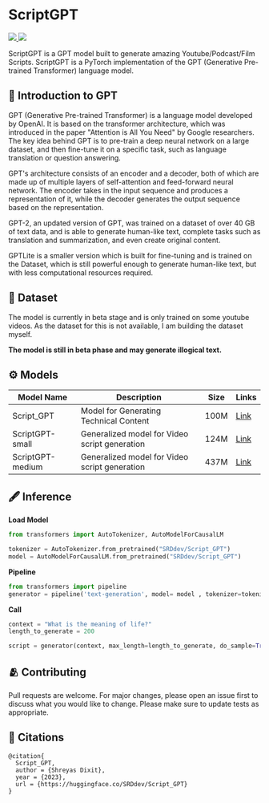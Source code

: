 # ScriptGPT
<a href="https://huggingface.co/SRDdev/Script_GPT">
  <img src="https://img.shields.io/badge/%F0%9F%A4%97-Huggingface-yellow">
</a>
<a href="https://srddev-scriptify.hf.space">
  <img src="https://img.shields.io/badge/%F0%9F%A4%97-HF%20Space-yellow">
</a>

ScriptGPT is a GPT model built to generate amazing Youtube/Podcast/Film Scripts. ScriptGPT is a PyTorch implementation of the GPT (Generative Pre-trained Transformer) language model.


## 🧠 Introduction to GPT
GPT (Generative Pre-trained Transformer) is a language model developed by OpenAI. It is based on the transformer architecture, which was introduced in the paper "Attention is All You Need" by Google researchers. The key idea behind GPT is to pre-train a deep neural network on a large dataset, and then fine-tune it on a specific task, such as language translation or question answering.

GPT's architecture consists of an encoder and a decoder, both of which are made up of multiple layers of self-attention and feed-forward neural network. The encoder takes in the input sequence and produces a representation of it, while the decoder generates the output sequence based on the representation.

GPT-2, an updated version of GPT, was trained on a dataset of over 40 GB of text data, and is able to generate human-like text, complete tasks such as translation and summarization, and even create original content.

GPTLite is a smaller version which is built for fine-tuning and is trained on the Dataset, which is still powerful enough to generate human-like text, but with less computational resources required.

## 📂 Dataset
The model is currently in beta stage and is only trained on some youtube videos. As the dataset for this is not available, I am building the dataset myself.

__The model is still in beta phase and may generate illogical text.__


## ⚙️ Models
| Model Name         | Description                                        | Size   | Links                                                    |
|--------------------|----------------------------------------------------|--------|----------------------------------------------------------|
| Script_GPT         | Model for Generating Technical Content             | 100M   | [Link](https://huggingface.co/SRDdev/Script_GPT)         |
| ScriptGPT-small    | Generalized model for Video script generation      | 124M   | [Link](https://huggingface.co/SRDdev/ScriptGPT-small)    |
| ScriptGPT-medium   | Generalized model for Video script generation      | 437M   | [Link](https://huggingface.co/SRDdev/ScriptGPT-medium)   |



## 🖋️ Inference
__Load Model__
```python
from transformers import AutoTokenizer, AutoModelForCausalLM

tokenizer = AutoTokenizer.from_pretrained("SRDdev/Script_GPT")
model = AutoModelForCausalLM.from_pretrained("SRDdev/Script_GPT")
```

__Pipeline__
```python
from transformers import pipeline
generator = pipeline('text-generation', model= model , tokenizer=tokenizer)
```

__Call__
```python
context = "What is the meaning of life?"
length_to_generate = 200 

script = generator(context, max_length=length_to_generate, do_sample=True)[0]['generated_text']
```

## 🫂 Contributing
Pull requests are welcome. For major changes, please open an issue first to discuss what you would like to change. Please make sure to update tests as appropriate.

## 📝 Citations
```
@citation{ 
  Script_GPT,
  author = {Shreyas Dixit},
  year = {2023},
  url = {https://huggingface.co/SRDdev/Script_GPT}
}
```
